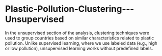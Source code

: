 # Plastic-Pollution-Clustering---Unsupervised
In the unsupervised section of the analysis, clustering techniques were used to group countries based on similar characteristics related to plastic pollution. Unlike supervised learning, where we use labeled data (e.g., high or low pollution), unsupervised learning works without predefined labels.
